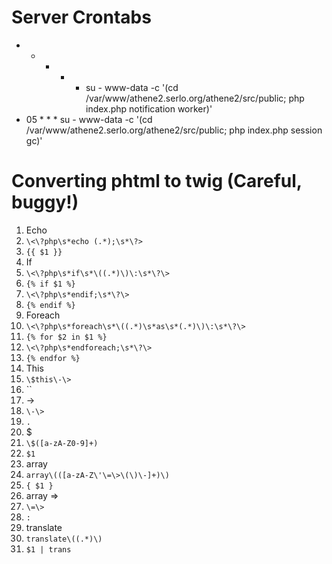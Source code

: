 # Server Crontabs

* * * * * su - www-data -c '(cd /var/www/athene2.serlo.org/athene2/src/public; php index.php notification worker)'
* 05 * * * su - www-data -c '(cd /var/www/athene2.serlo.org/athene2/src/public; php index.php session gc)'

# Converting phtml to twig (Careful, buggy!)

1. Echo
 1. `\<\?php\s*echo (.*);\s*\?>`
 2. `{{ $1 }}`
2. If
 1. `\<\?php\s*if\s*\((.*)\)\:\s*\?\>`
 2. `{% if $1 %}`
 3. `\<\?php\s*endif;\s*\?\>`
 4. `{% endif %}`
3. Foreach
 1. `\<\?php\s*foreach\s*\((.*)\s*as\s*(.*)\)\:\s*\?\>`
 2. `{% for $2 in $1 %}`
 3. `\<\?php\s*endforeach;\s*\?\>`
 4. `{% endfor %}`
4. This
 1. `\$this\-\>`
 2. ``
5. ->
 1. `\-\>`
 2. `.`
6. $
 1. `\$([a-zA-Z0-9]+)`
 2. `$1`
7. array
 1. `array\(([a-zA-Z\'\=\>\(\)\-]+)\)`
 2. `{ $1 }`
9. array =>
 1. `\=\>`
 2. `:`
8. translate
 1. `translate\((.*)\)`
 2. `$1 | trans`
